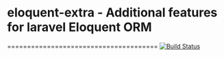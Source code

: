 # eloquent-extra - Additional features for laravel Eloquent ORM
======================================
[![Build Status](https://travis-ci.org/dkulyk/eloquent-extra.svg?branch=master)](https://travis-ci.org/dkulyk/eloquent-extra)